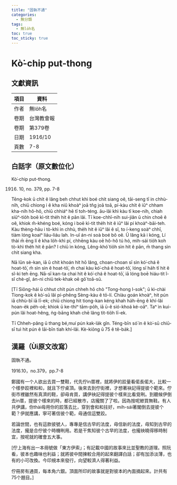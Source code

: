 ```yaml
---
title: "固執不通"
categories:
  - 無分類
tags:
  - 無lo̍h名
toc: true
toc_sticky: true
---
```


# Kò͘-chip put-thong

## 文獻資訊

| 項目 | 資料 |
|---|---|
| 作者 | 無lo̍h名 |
| 卷期 | 台灣教會報 |
| 卷期 | 第379卷 |
| 日期 | 1916/10 |
| 頁數 | 7-8 |

## 白話字（原文數位化）

Kò͘-chip put-thong.

1916. 10, no. 379, pp. 7-8

Tēng-kok ū chi̍t ê lâng beh chhut khì boé chi̍t siang oê, tāi-seng tī in chhù-ni̍h, chiū chiong i ê kha niû khoàⁿ joā tn̂g joā toā, pí-kàu chi̍t ê iūⁿ chham kha-ni̍h hô-hô, chiū chhiáⁿ hē tī toh-téng. āu-lâi khì kàu tī koe-ni̍h, chiah siūⁿ-tio̍h boē kì-tit the̍h hit ê pān lâi. Tī koe-chhī-ni̍h sui-jiân ū chin choē ê oê, khiok m̄-khéng boé, kóng i boē kì-tit the̍h hit ê iūⁿ lâi pí khoàⁿ-bāi-teh. Kàu thèng-hāu i tò-khì in chhù, the̍h hit ê iūⁿ lâi ê sî, to í-keng soàⁿ chhī, tiàm lóng koaiⁿ liáu-liáu lah. In-uī án-ni soà boé bô oê. Ū lâng kā i kóng, Lí thài m̄ ēng lí ê kha lo̍h-khì pí, chhēng kàu oē hô-hô tú hó, mih-sái tio̍h koh tò-khì the̍h hit ê pān? I chiū ìn kóng, Lêng-khó͘ tio̍h sìn hit ê pān, m̄ thang sìn chit siang kha.

Nā lūn sè-kan, iā ū chit khoán hit hō lâng, choan-choan sī sìn kó͘-chá ê hoat-tō͘, m̄ sìn sin ê hoat-tō͘, m̄ chai kàu kó͘-chá ê hoat-tō͘, lóng sī ha̍h tī hit ê sî-ki teh ēng. Nā-sī kan-ta chai hit ê kó͘-chá ê hoat-tō͘, iā lóng boē hiáu-tit î-sî chè-gî, án-ni chiū tek-khak oē gō͘ toā-sū.

[Tī Siōng-hái ū chhut chi̍t pún chheh hō chò "Tong-hong I-sok"; ū kì-chài Tiong-kok ê kò͘-sū lâi pí-phēng Sèng-kàu ê tō-lí. Chiàu goán khoàⁿ, hit pún iā chhù-bī iā lī-ek; chiū chiong hit tiong-kan kéng khah ha̍h-ēng ê khí-lâi hoan-e̍k pe̍h-oē; khiok ū ke-thiⁿ tām-po̍h, iā ū-ê sió-khoá ké-oāⁿ. Taⁿ ìn kui-pún lâi hoat-hêng, ǹg-bāng khah chē lâng tit-tio̍h lī-ek.

Tī Chheh-pâng ū thang bé,muí pún kak-la̍k gîn. Téng-bīn só͘ ìn ê kò͘-sū chiū-sī tuì hit pún ê lāi-bīn tiah khí-lâi. Kè-kiōng ū 75 ê tê-ba̍k.]

## 漢羅（Ùi原文改寫）

固執不通。

1916.10，no.379，pp.7-8

鄭國有一个人欲出去買一雙鞋，代先佇in厝裡，就將伊的跤量看偌長偌大，比較一个樣參跤裡和和，就且下佇桌頂。後來去到佇街裡，才想著袂記得提彼个範來。佇街市裡雖然有真濟的鞋，卻毋肯買，講伊袂記得提彼个樣來比看覓咧。到聽候伊倒去in厝，提彼个樣來的時，都已經散市，店攏關了了啦。因為按呢紲買無鞋。有人共伊講，你thài毋用你的跤落去比，穿到會和和拄好，mih-sái著閣倒去提彼个範？伊就應講，寧可著信彼个範，毋通信這雙跤。

若論世間，也有這款彼號人，專專是信古早的法度，毋信新的法度，毋知到古早的法度，攏是合佇彼个時機咧用。若是干焦知彼个古早的法度，也攏袂曉得移時制宜，按呢就的確會五大事。

[佇上海有出一本冊號做「東方伊索」；有記載中國的故事來比並聖教的道理。照阮看，彼本也趣味也利益；就將彼中間揀較合用的起來翻譯白話；卻有加添淡薄，也有的小可改換。今印規本來發行，向望較濟人得著利益。

佇冊房有通買，每本角六銀。頂面所印的故事就是對彼本的內面摘起來。計共有75个題目。]
